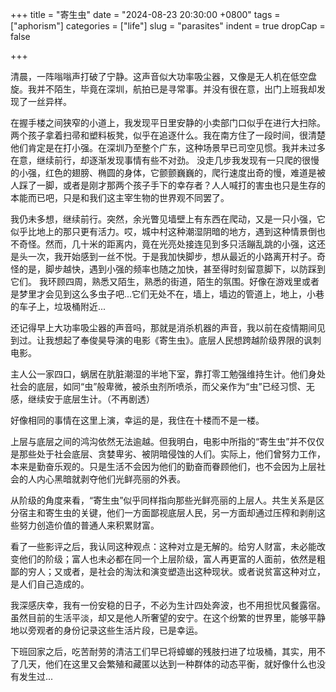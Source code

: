 +++
title = "寄生虫"
date = "2024-08-23 20:30:00 +0800"
tags = ["aphorism"]
categories = ["life"]
slug = "parasites"
indent = true
dropCap = false

+++

<!-- [^1]![1921.jpg](/images/1921.jpg) -->

清晨，一阵嗡嗡声打破了宁静。这声音似大功率吸尘器，又像是无人机在低空盘旋。我并不陌生，毕竟在深圳，航拍已是寻常事。并没有很在意，出门上班我却发现了一丝异样。

在握手楼之间狭窄的小道上，我发现平日里安静的小卖部门口似乎在进行大扫除。两个孩子拿着扫帚和塑料板凳，似乎在追逐什么。我在南方住了一段时间，很清楚他们肯定是在打小强。在深圳乃至整个广东，这种场景早已司空见惯。我并未过多在意，继续前行，却逐渐发现事情有些不对劲。
没走几步我发现有一只爬的很慢的小强，红色的翅膀、椭圆的身体，它颤颤巍巍的，爬行速度出奇的慢，难道是被人踩了一脚，或者是刚才那两个孩子手下的幸存者？人人喊打的害虫也只是生存的本能而已吧，只是和我们这主宰生物的世界观不同罢了。

我仍未多想，继续前行。突然，余光瞥见墙壁上有东西在爬动，又是一只小强，它似乎比地上的那只更有活力。哎，城中村这种潮湿阴暗的地方，遇到这种情景倒也不奇怪。然而，几十米的距离内，竟在光亮处接连见到多只活蹦乱跳的小强，这还是头一次，我开始感到一丝不悦。于是我加快脚步，想从最近的小路离开村子。奇怪的是，脚步越快，遇到小强的频率也随之加快，甚至得时刻留意脚下，以防踩到它们。
我环顾四周，熟悉又陌生，熟悉的街道，陌生的氛围。好像在游戏里或者是梦里才会见到这么多虫子吧...它们无处不在，墙上，墙边的管道上，地上，小巷的车子上，垃圾桶附近...

还记得早上大功率吸尘器的声音吗，那就是消杀机器的声音，我以前在疫情期间见到过。让我想起了奉俊昊导演的电影《寄生虫》。底层人民想跨越阶级界限的讽刺电影。

主人公一家四口，蜗居在肮脏潮湿的半地下室，靠打零工勉强维持生计。他们身处社会的底层，如同“虫”般卑微，被杀虫剂所喷杀，而父亲作为“虫”已经习惯、无感，继续安于底层生计。（不再剧透）

好像相同的事情在这里上演，幸运的是，我住在十楼而不是一楼。

上层与底层之间的鸿沟依然无法逾越。但我明白，电影中所指的“寄生虫”并不仅仅是那些处于社会底层、贪婪卑劣、被阴暗侵蚀的人们。实际上，他们曾努力工作，本来是勤奋乐观的。只是生活不会因为他们的勤奋而眷顾他们，也不会因为上层社会的人内心黑暗就剥夺他们光鲜亮丽的外表。

从阶级的角度来看，“寄生虫”似乎同样指向那些光鲜亮丽的上层人。共生关系是区分宿主和寄生虫的关键，他们一方面鄙视底层人民，另一方面却通过压榨和剥削这些努力创造价值的普通人来积累财富。

看了一些影评之后，我认同这种观点：这种对立是无解的。给穷人财富，未必能改变他们的阶级；富人也未必都在同一个上层阶级，富人再更富的人面前，依然是粗鄙的穷人；又或者，是社会的淘汰和演变塑造出这种现状。或者说贫富这种对立，是人们自己造成的。

我深感庆幸，我有一份安稳的日子，不必为生计四处奔波，也不用担忧风餐露宿。虽然目前的生活平淡，却又是他人所奢望的安宁。在这个纷繁的世界里，能够平静地以旁观者的身份记录这些生活片段，已是幸运。

下班回家之后，吃苦耐劳的清洁工们早已将蟑螂的残肢扫进了垃圾桶，其实，用不了几天，他们在这里又会繁殖和藏匿以达到一种群体的动态平衡，就好像什么也没有发生过...




<!-- --- -->

<!-- [^1]: 截图自 https://www.youtube.com/watch?v=fdM7KtLqcPE -->